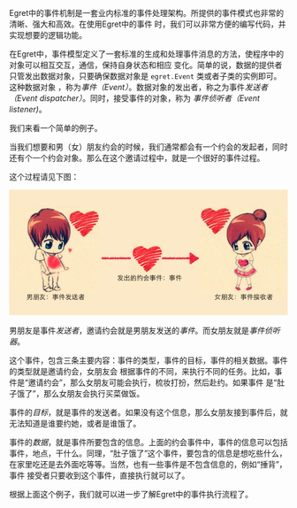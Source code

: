 Egret中的事件机制是一套业内标准的事件处理架构。所提供的事件模式也非常的清晰、强大和高效。在使用Egret中的事件 时，我们可以非常方便的编写代码，并实现想要的逻辑功能。

在Egret中，事件模型定义了一套标准的生成和处理事件消息的方法，使程序中的对象可以相互交互，通信，保持自身状态和相应 变化。简单的说，数据的提供者只管发出数据对象，只要确保数据对象是 `egret.Event` 类或者子类的实例即可。这种数据对象 ，称为*事件（Event）*。数据对象的发出者，称之为事件*发送者（Event dispatcher）*。同时，接受事件的对象，称为 *事件侦听者（Event listener)*。

我们来看一个简单的例子。

当我们想要和男（女）朋友约会的时候，我们通常都会有一个约会的发起者，同时还有个一个约会对象。那么在这个邀请过程中，就是一个很好的事件过程。

这个过程请见下图：

![](566143cb47133.png)

男朋友是事件*发送者*，邀请约会就是男朋友发送的*事件*。而女朋友就是*事件侦听器*。

这个事件，包含三条主要内容：事件的类型，事件的目标，事件的相关数据。事件的类型就是邀请约会，女朋友会 根据事件的不同，来执行不同的任务。比如，事件是“邀请约会”，那么女朋友可能会执行，梳妆打扮，然后赴约。如果事件 是“肚子饿了”，那么女朋友会执行买菜做饭。

事件的*目标*，就是事件的发送者。如果没有这个信息，那么女朋友接到事件后，就无法知道是谁要约她，或者是谁饿了。

事件的*数据*，就是事件所要包含的信息。上面的约会事件中，事件的信息可以包括事件，地点，干什么。同理，“肚子饿了”这个事件，要包含的信息是想吃些什么，在家里吃还是去外面吃等等。当然，也有一些事件是不包含信息的，例如“捶背”，事件 接受者只要收到这个事件，直接执行就可以了。

根据上面这个例子，我们就可以进一步了解Egret中的事件执行流程了。
